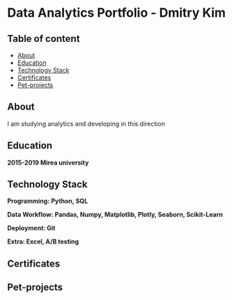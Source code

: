 # Data Analytics Portfolio - Dmitry Kim

## Table of content
- [About](#About)
- [Education](#Education)
- [Technology Stack](#TechnologyStack)
- [Certificates](#Certificates)
- [Pet-projects](#PetProjects)

## About
I am studying analytics and developing in this direction
## Education
**2015-2019 Mirea university**

## Technology Stack

**Programming: Python, SQL**

**Data Workflow: Pandas, Numpy, Matplotlib, Plotly, Seaborn, Scikit-Learn**

**Deployment: Git**

**Extra: Excel, A/B testing**

## Certificates

## Pet-projects
